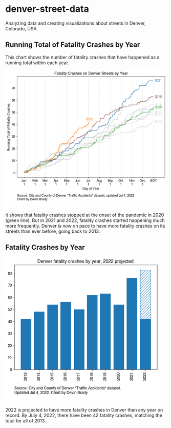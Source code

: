 # denver-street-data
Analyzing data and creating visualizations about streets in Denver, Colorado, USA. 

## Running Total of Fatality Crashes by Year

This chart shows the number of fatality crashes that have happened as a running total within each year. 

![fatality_crashes_running_total](images/fatality_crashes_running_total.png)

It shows that fatality crashes stopped at the onset of the pandemic in 2020 (green line). But in 2021 and 2022, fatality crashes started happening much more frequently. Denver is now on pace to have more fatality crashes on its streets than ever before, going back to 2013. 

## Fatality Crashes by Year

![fatality_crashes_barplot](images/fatality_crashes_barplot.png)

2022 is projected to have more fatality crashes in Denver than any year on record. By July 4, 2022, there have been 42 fatality crashes, matching the total for all of 2013. 